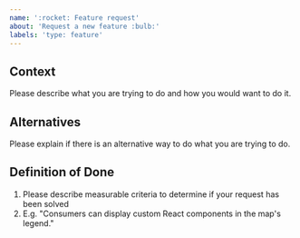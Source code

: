```yaml
---
name: ':rocket: Feature request'
about: 'Request a new feature :bulb:'
labels: 'type: feature'
---
```


## Context

Please describe what you are trying to do and how you would want to do it.

## Alternatives

Please explain if there is an alternative way to do what you are trying to do.

## Definition of Done

1. Please describe measurable criteria to determine if your request has been solved
1. E.g. "Consumers can display custom React components in the map's legend."
